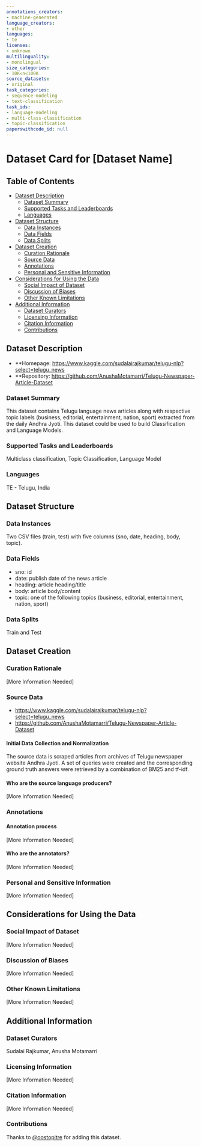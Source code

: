 ```yaml
---
annotations_creators:
- machine-generated
language_creators:
- other
languages:
- te
licenses:
- unknown
multilinguality:
- monolingual
size_categories:
- 10K<n<100K
source_datasets:
- original
task_categories:
- sequence-modeling
- text-classification
task_ids:
- language-modeling
- multi-class-classification
- topic-classification
paperswithcode_id: null
---
```


# Dataset Card for [Dataset Name]

## Table of Contents
- [Dataset Description](#dataset-description)
  - [Dataset Summary](#dataset-summary)
  - [Supported Tasks and Leaderboards](#supported-tasks-and-leaderboards)
  - [Languages](#languages)
- [Dataset Structure](#dataset-structure)
  - [Data Instances](#data-instances)
  - [Data Fields](#data-fields)
  - [Data Splits](#data-splits)
- [Dataset Creation](#dataset-creation)
  - [Curation Rationale](#curation-rationale)
  - [Source Data](#source-data)
  - [Annotations](#annotations)
  - [Personal and Sensitive Information](#personal-and-sensitive-information)
- [Considerations for Using the Data](#considerations-for-using-the-data)
  - [Social Impact of Dataset](#social-impact-of-dataset)
  - [Discussion of Biases](#discussion-of-biases)
  - [Other Known Limitations](#other-known-limitations)
- [Additional Information](#additional-information)
  - [Dataset Curators](#dataset-curators)
  - [Licensing Information](#licensing-information)
  - [Citation Information](#citation-information)
  - [Contributions](#contributions)

## Dataset Description

- **Homepage: https://www.kaggle.com/sudalairajkumar/telugu-nlp?select=telugu_news
- **Repository: https://github.com/AnushaMotamarri/Telugu-Newspaper-Article-Dataset


### Dataset Summary

This dataset contains Telugu language news articles along with respective topic 
labels (business, editorial, entertainment, nation, sport) extracted from the daily Andhra Jyoti. 
This dataset could be used to build Classification and Language Models.

### Supported Tasks and Leaderboards

Multiclass classification, Topic Classification, Language Model

### Languages

TE - Telugu, India

## Dataset Structure


### Data Instances

Two CSV files (train, test) with five columns (sno, date, heading, body, topic).

### Data Fields

- sno: id
- date: publish date of the news article
- heading: article heading/title
- body: article body/content
- topic: one of the following topics (business, editorial, entertainment, nation, sport)

### Data Splits

Train and Test

## Dataset Creation

### Curation Rationale

[More Information Needed]

### Source Data

- https://www.kaggle.com/sudalairajkumar/telugu-nlp?select=telugu_news
- https://github.com/AnushaMotamarri/Telugu-Newspaper-Article-Dataset

#### Initial Data Collection and Normalization

The source data is scraped articles from archives of Telugu newspaper website Andhra Jyoti. 
A set of queries were created and the corresponding ground truth answers were retrieved by a combination of BM25 and tf-idf.

#### Who are the source language producers?

[More Information Needed]

### Annotations

#### Annotation process

[More Information Needed]

#### Who are the annotators?

[More Information Needed]

### Personal and Sensitive Information

[More Information Needed]

## Considerations for Using the Data

### Social Impact of Dataset

[More Information Needed]

### Discussion of Biases

[More Information Needed]

### Other Known Limitations

[More Information Needed]

## Additional Information

### Dataset Curators

Sudalai Rajkumar, Anusha Motamarri

### Licensing Information

[More Information Needed]

### Citation Information

[More Information Needed]

### Contributions

Thanks to [@oostopitre](https://github.com/oostopitre) for adding this dataset.